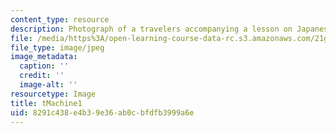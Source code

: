 ```yaml
---
content_type: resource
description: Photograph of a travelers accompanying a lesson on Japanese vocabulary.
file: /media/https%3A/open-learning-course-data-rc.s3.amazonaws.com/21g-504-japanese-iv-spring-2009/8291c438e4b39e36ab0cbfdfb3999a6e_tMachine1.jpg
file_type: image/jpeg
image_metadata:
  caption: ''
  credit: ''
  image-alt: ''
resourcetype: Image
title: tMachine1
uid: 8291c438-e4b3-9e36-ab0c-bfdfb3999a6e
---
```

